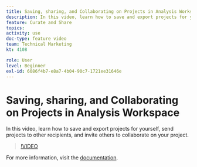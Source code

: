 ```yaml
---
title: Saving, sharing, and Collaborating on Projects in Analysis Workspace
description: In this video, learn how to save and export projects for yourself, send projects to other recipients, and invite others to collaborate on your project.
feature: Curate and Share
topics: 
activity: use
doc-type: feature video
team: Technical Marketing
kt: 4108

role: User
level: Beginner
exl-id: 6086f4b7-e8a7-4b04-90c7-1721ee31646e
---
```

# Saving, sharing, and Collaborating on Projects in Analysis Workspace

In this video, learn how to save and export projects for yourself, send projects to other recipients, and invite others to collaborate on your project.

>[!VIDEO](https://video.tv.adobe.com/v/30993/?quality=12)

For more information, visit the [documentation](https://experienceleague.adobe.com/docs/analytics/analyze/analysis-workspace/curate-share/send-schedule-files.html).
